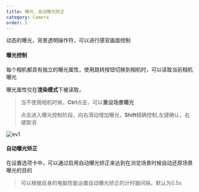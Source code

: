 ```yaml
---
title: 曝光、自动曝光矫正
category: Camera
order: 5
---
```


动态的曝光，背景透明操作符，可以进行感官画面控制

#### 曝光控制

每个相机都具有独立的曝光属性，使用跳转按钮切换到相机时，可以读取当前相机曝光

曝光属性仅在**渲染模式**下被读取，

> 当不使用相机时候，**Ctrl**点击，可以**重设场景曝光**
>
> 点击进入曝光控制阶段，向右滑动增加曝光，**Shift**精确控制,左键确认，右键取消 

![ev1](../../uploads/ev1.gif)


#### 自动曝光矫正

在设置选项卡中，可以通过启用自动曝光矫正来达到在浏览场景时候自动还原场景曝光的目的

>可以根据自身的电脑性能设置自动曝光矫正的计时器间隔，默认为0.5s